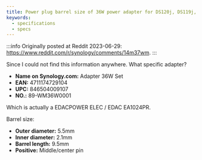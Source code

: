 ```yaml
---
title: Power plug barrel size of 36W power adapter for DS120j, DS119j, DS118, DS116, DS115, DS115j, VS960HD, VS360HD, MR2200ac
keywords:
  - specifications
  - specs
---
```


:::info
Originally posted at Reddit 2023-06-29: <https://www.reddit.com/r/synology/comments/14m37wm>.
:::

Since I could not find this information anywhere. What specific adapter?

* **Name on Synology.com:** Adapter 36W Set
* **EAN:** 4711174729104
* **UPC:** 846504009107
* **NO.:** 89-WM36W0001

Which is actually a EDACPOWER ELEC / EDAC EA1024PR.

Barrel size:

* **Outer diameter:** 5.5mm
* **Inner diameter:** 2.1mm
* **Barrel length:** 9.5mm
* **Positive:** Middle/center pin
